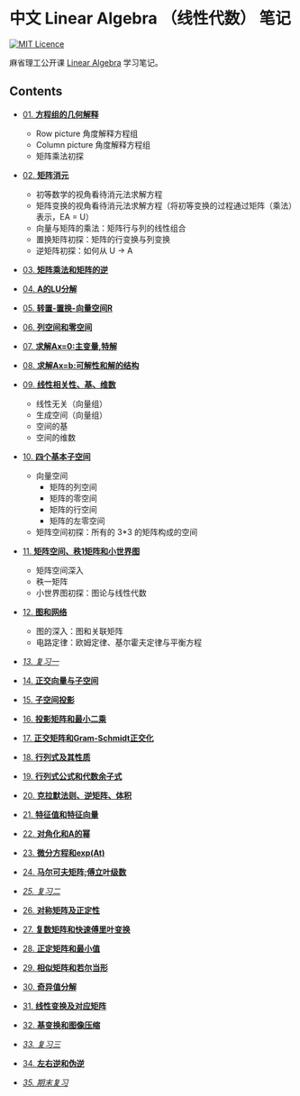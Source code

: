 # 中文 Linear Algebra （线性代数） 笔记

[![MIT Licence](https://badges.frapsoft.com/os/mit/mit.svg?v=103)](https://opensource.org/licenses/mit-license.php)

麻省理工公开课 [Linear Algebra](http://open.163.com/special/opencourse/daishu.html) 学习笔记。

## Contents 

- [01. **方程组的几何解释**](https://github.com/guokaide/math/blob/master/01-%E6%96%B9%E7%A8%8B%E7%BB%84%E7%9A%84%E5%87%A0%E4%BD%95%E8%A7%A3%E9%87%8A/01-%E6%96%B9%E7%A8%8B%E7%BB%84%E7%9A%84%E5%87%A0%E4%BD%95%E8%A7%A3%E9%87%8A.md)
  * Row picture 角度解释方程组
  * Column picture 角度解释方程组
  * 矩阵乘法初探

- [02. **矩阵消元**](https://github.com/guokaide/math/blob/master/02-%E7%9F%A9%E9%98%B5%E6%B6%88%E5%85%83/02-%E7%9F%A9%E9%98%B5%E6%B6%88%E5%85%83.md)
  * 初等数学的视角看待消元法求解方程
  * 矩阵变换的视角看待消元法求解方程（将初等变换的过程通过矩阵（乘法）表示，EA = U）
  * 向量与矩阵的乘法：矩阵行与列的线性组合
  * 置换矩阵初探：矩阵的行变换与列变换
  * 逆矩阵初探：如何从 U -> A

- [03. **矩阵乘法和矩阵的逆**](https://github.com/guokaide/math/blob/master/03-%E4%B9%98%E6%B3%95%E5%92%8C%E9%80%86%E7%9F%A9%E9%98%B5/03-%E4%B9%98%E6%B3%95%E5%92%8C%E9%80%86%E7%9F%A9%E9%98%B5.md)

- [04. **A的LU分解**](https://github.com/guokaide/math/blob/master/04-A%E7%9A%84LU%E5%88%86%E8%A7%A3/04-A%E7%9A%84LU%E5%88%86%E8%A7%A3.md)

- [05. **转置-置换-向量空间R**](https://github.com/guokaide/math/blob/master/05-%E8%BD%AC%E7%BD%AE-%E7%BD%AE%E6%8D%A2-%E5%90%91%E9%87%8F%E7%A9%BA%E9%97%B4R/05-%E8%BD%AC%E7%BD%AE-%E7%BD%AE%E6%8D%A2-%E5%90%91%E9%87%8F%E7%A9%BA%E9%97%B4R.md)

- [06. **列空间和零空间**](https://github.com/guokaide/math/blob/master/06-%E5%88%97%E7%A9%BA%E9%97%B4%E5%92%8C%E9%9B%B6%E7%A9%BA%E9%97%B4/06-%E5%88%97%E7%A9%BA%E9%97%B4%E5%92%8C%E9%9B%B6%E7%A9%BA%E9%97%B4.md)

- [07. **求解Ax=0:主变量,特解**](<https://github.com/guokaide/linear-algebra/blob/master/07-%E6%B1%82%E8%A7%A3Ax%3D0-%E4%B8%BB%E5%8F%98%E9%87%8F-%E7%89%B9%E8%A7%A3/07-%E6%B1%82%E8%A7%A3Ax%3D0-%E4%B8%BB%E5%8F%98%E9%87%8F-%E7%89%B9%E8%A7%A3.md>)

- [08. **求解Ax=b:可解性和解的结构**](https://github.com/guokaide/linear-algebra/blob/master/08-%E6%B1%82%E8%A7%A3Ax%3Db-%E5%8F%AF%E8%A7%A3%E6%80%A7%E5%92%8C%E8%A7%A3%E7%9A%84%E7%BB%93%E6%9E%84/08-%E6%B1%82%E8%A7%A3Ax%3Db-%E5%8F%AF%E8%A7%A3%E6%80%A7%E5%92%8C%E8%A7%A3%E7%9A%84%E7%BB%93%E6%9E%84.md)

- [09. **线性相关性、基、维数**](https://github.com/guokaide/linear-algebra/blob/master/09-%E7%BA%BF%E6%80%A7%E7%9B%B8%E5%85%B3%E6%80%A7-%E5%9F%BA-%E7%BB%B4%E6%95%B0/09-%E7%BA%BF%E6%80%A7%E7%9B%B8%E5%85%B3%E6%80%A7-%E5%9F%BA-%E7%BB%B4%E6%95%B0.md)
  - 线性无关（向量组）
  - 生成空间（向量组）
  - 空间的基
  - 空间的维数

- [10. **四个基本子空间**](https://github.com/guokaide/linear-algebra/blob/master/10-%E5%9B%9B%E4%B8%AA%E5%9F%BA%E6%9C%AC%E5%AD%90%E7%A9%BA%E9%97%B4/10-%E5%9B%9B%E4%B8%AA%E5%9F%BA%E6%9C%AC%E5%AD%90%E7%A9%BA%E9%97%B4.md)

  * 向量空间
    * 矩阵的列空间 
    * 矩阵的零空间
    * 矩阵的行空间
    * 矩阵的左零空间

  - 矩阵空间初探：所有的 3*3 的矩阵构成的空间

- [11. **矩阵空间、秩1矩阵和小世界图**](https://github.com/guokaide/linear-algebra/blob/master/11-%E7%9F%A9%E9%98%B5%E7%A9%BA%E9%97%B4-%E7%A7%A91%E7%9F%A9%E9%98%B5%E5%92%8C%E5%B0%8F%E4%B8%96%E7%95%8C%E5%9B%BE/11-%E7%9F%A9%E9%98%B5%E7%A9%BA%E9%97%B4-%E7%A7%A91%E7%9F%A9%E9%98%B5%E5%92%8C%E5%B0%8F%E4%B8%96%E7%95%8C%E5%9B%BE.md)

  - 矩阵空间深入
  - 秩一矩阵
  - 小世界图初探：图论与线性代数

- [12. **图和网络**](https://github.com/guokaide/linear-algebra/blob/master/12-%E5%9B%BE%E5%92%8C%E7%BD%91%E7%BB%9C/12-%E5%9B%BE%E5%92%8C%E7%BD%91%E7%BB%9C.md)

  - 图的深入：图和关联矩阵
  - 电路定律：欧姆定律、基尔霍夫定律与平衡方程

- [*13. 复习一*](https://github.com/apachecn/math/blob/master/13-%E5%A4%8D%E4%B9%A0%E4%B8%80/13-%E5%A4%8D%E4%B9%A0%E4%B8%80.md)

- [14. **正交向量与子空间**](https://github.com/apachecn/math/blob/master/14-%E6%AD%A3%E4%BA%A4%E5%90%91%E9%87%8F%E4%B8%8E%E5%AD%90%E7%A9%BA%E9%97%B4/14-%E6%AD%A3%E4%BA%A4%E5%90%91%E9%87%8F%E4%B8%8E%E5%AD%90%E7%A9%BA%E9%97%B4.md)

- [15. **子空间投影**](https://github.com/apachecn/math/blob/master/15-%E5%AD%90%E7%A9%BA%E9%97%B4%E6%8A%95%E5%BD%B1/15-%E5%AD%90%E7%A9%BA%E9%97%B4%E6%8A%95%E5%BD%B1.md)

- [16. **投影矩阵和最小二乘**](https://github.com/apachecn/math/blob/master/16-%E6%8A%95%E5%BD%B1%E7%9F%A9%E9%98%B5%E5%92%8C%E6%9C%80%E5%B0%8F%E4%BA%8C%E4%B9%98/16-%E6%8A%95%E5%BD%B1%E7%9F%A9%E9%98%B5%E5%92%8C%E6%9C%80%E5%B0%8F%E4%BA%8C%E4%B9%98.md)

- [17. **正交矩阵和Gram-Schmidt正交化**](https://github.com/apachecn/math/blob/master/17-%E6%AD%A3%E4%BA%A4%E7%9F%A9%E9%98%B5%E5%92%8CGram-Schmidt%E6%AD%A3%E4%BA%A4%E5%8C%96/17-%E6%AD%A3%E4%BA%A4%E7%9F%A9%E9%98%B5%E5%92%8CGram-Schmidt%E6%AD%A3%E4%BA%A4%E5%8C%96.md)

- [18. **行列式及其性质**](https://github.com/apachecn/math/blob/master/18-%E8%A1%8C%E5%88%97%E5%BC%8F%E5%8F%8A%E5%85%B6%E6%80%A7%E8%B4%A8/18-%E8%A1%8C%E5%88%97%E5%BC%8F%E5%8F%8A%E5%85%B6%E6%80%A7%E8%B4%A8.md)

- [19. **行列式公式和代数余子式**](https://github.com/apachecn/math/blob/master/19-%E8%A1%8C%E5%88%97%E5%BC%8F%E5%85%AC%E5%BC%8F%E5%92%8C%E4%BB%A3%E6%95%B0%E4%BD%99%E5%AD%90%E5%BC%8F/19-%E8%A1%8C%E5%88%97%E5%BC%8F%E5%85%AC%E5%BC%8F%E5%92%8C%E4%BB%A3%E6%95%B0%E4%BD%99%E5%AD%90%E5%BC%8F.md)

- [20. **克拉默法则、逆矩阵、体积**](https://github.com/apachecn/math/blob/master/20-%E5%85%8B%E6%8B%89%E9%BB%98%E6%B3%95%E5%88%99-%E9%80%86%E7%9F%A9%E9%98%B5-%E4%BD%93%E7%A7%AF/20-%E5%85%8B%E6%8B%89%E9%BB%98%E6%B3%95%E5%88%99-%E9%80%86%E7%9F%A9%E9%98%B5-%E4%BD%93%E7%A7%AF.md)

- [21. **特征值和特征向量**](https://github.com/apachecn/math/blob/master/21-%E7%89%B9%E5%BE%81%E5%80%BC%E5%92%8C%E7%89%B9%E5%BE%81%E5%90%91%E9%87%8F/21-%E7%89%B9%E5%BE%81%E5%80%BC%E5%92%8C%E7%89%B9%E5%BE%81%E5%90%91%E9%87%8F.md)

- [22. **对角化和A的幂**](https://github.com/apachecn/math/blob/master/22-%E5%AF%B9%E8%A7%92%E5%8C%96%E5%92%8CA%E7%9A%84%E5%B9%82/22-%E5%AF%B9%E8%A7%92%E5%8C%96%E5%92%8CA%E7%9A%84%E5%B9%82.md)

- [23. **微分方程和exp(At)**](https://github.com/apachecn/math/blob/master/23-%E5%BE%AE%E5%88%86%E6%96%B9%E7%A8%8B%E5%92%8Cexp(At)/23-%E5%BE%AE%E5%88%86%E6%96%B9%E7%A8%8B%E5%92%8Cexp(At).md)

- [24. **马尔可夫矩阵;傅立叶级数**](https://github.com/apachecn/math/blob/master/24-%E9%A9%AC%E5%B0%94%E5%8F%AF%E5%A4%AB%E7%9F%A9%E9%98%B5-%E5%82%85%E7%AB%8B%E5%8F%B6%E7%BA%A7%E6%95%B0/24-%E9%A9%AC%E5%B0%94%E5%8F%AF%E5%A4%AB%E7%9F%A9%E9%98%B5-%E5%82%85%E7%AB%8B%E5%8F%B6%E7%BA%A7%E6%95%B0.md)

- [*25. 复习二*](https://github.com/apachecn/math/blob/master/25-%E5%A4%8D%E4%B9%A0%E4%BA%8C/25-%E5%A4%8D%E4%B9%A0%E4%BA%8C.md)

- [26. **对称矩阵及正定性**](https://github.com/apachecn/math/blob/master/26-%E5%AF%B9%E7%A7%B0%E7%9F%A9%E9%98%B5%E5%8F%8A%E6%AD%A3%E5%AE%9A%E6%80%A7/26-%E5%AF%B9%E7%A7%B0%E7%9F%A9%E9%98%B5%E5%8F%8A%E6%AD%A3%E5%AE%9A%E6%80%A7.md)

- [27. **复数矩阵和快速傅里叶变换**](https://github.com/apachecn/math/blob/master/27-%E5%A4%8D%E6%95%B0%E7%9F%A9%E9%98%B5%E5%92%8C%E5%BF%AB%E9%80%9F%E5%82%85%E9%87%8C%E5%8F%B6%E5%8F%98%E6%8D%A2/27-%E5%A4%8D%E6%95%B0%E7%9F%A9%E9%98%B5%E5%92%8C%E5%BF%AB%E9%80%9F%E5%82%85%E9%87%8C%E5%8F%B6%E5%8F%98%E6%8D%A2.md)

- [28. **正定矩阵和最小值**](https://github.com/apachecn/math/blob/master/28-%E6%AD%A3%E5%AE%9A%E7%9F%A9%E9%98%B5%E5%92%8C%E6%9C%80%E5%B0%8F%E5%80%BC/28-%E6%AD%A3%E5%AE%9A%E7%9F%A9%E9%98%B5%E5%92%8C%E6%9C%80%E5%B0%8F%E5%80%BC.md)

- [29. **相似矩阵和若尔当形**](https://github.com/apachecn/math/blob/master/29-%E7%9B%B8%E4%BC%BC%E7%9F%A9%E9%98%B5%E5%92%8C%E8%8B%A5%E5%B0%94%E5%BD%93%E5%BD%A2/29-%E7%9B%B8%E4%BC%BC%E7%9F%A9%E9%98%B5%E5%92%8C%E8%8B%A5%E5%B0%94%E5%BD%93%E5%BD%A2.md)

- [30. **奇异值分解**](https://github.com/apachecn/math/blob/master/30-%E5%A5%87%E5%BC%82%E5%80%BC%E5%88%86%E8%A7%A3/30-%E5%A5%87%E5%BC%82%E5%80%BC%E5%88%86%E8%A7%A3.md)

- [31. **线性变换及对应矩阵**](https://github.com/apachecn/math/blob/master/31-%E7%BA%BF%E6%80%A7%E5%8F%98%E6%8D%A2%E5%8F%8A%E5%AF%B9%E5%BA%94%E7%9F%A9%E9%98%B5/31-%E7%BA%BF%E6%80%A7%E5%8F%98%E6%8D%A2%E5%8F%8A%E5%AF%B9%E5%BA%94%E7%9F%A9%E9%98%B5.md)

- [32. **基变换和图像压缩**](https://github.com/apachecn/math/blob/master/32-%E5%9F%BA%E5%8F%98%E6%8D%A2%E5%92%8C%E5%9B%BE%E5%83%8F%E5%8E%8B%E7%BC%A9/32-%E5%9F%BA%E5%8F%98%E6%8D%A2%E5%92%8C%E5%9B%BE%E5%83%8F%E5%8E%8B%E7%BC%A9.md)

- [*33. 复习三*](https://github.com/apachecn/math/blob/master/33-%E5%A4%8D%E4%B9%A0%E4%B8%89/33-%E5%A4%8D%E4%B9%A0%E4%B8%89.md)

- [34. **左右逆和伪逆**](https://github.com/apachecn/math/blob/master/34-%E5%B7%A6%E5%8F%B3%E9%80%86%E5%92%8C%E4%BC%AA%E9%80%86/34-%E5%B7%A6%E5%8F%B3%E9%80%86%E5%92%8C%E4%BC%AA%E9%80%86.md)

- [*35. 期末复习*](https://github.com/apachecn/math/blob/master/35-%E6%9C%9F%E6%9C%AB%E5%A4%8D%E4%B9%A0/35-%E6%9C%9F%E6%9C%AB%E5%A4%8D%E4%B9%A0.md)




